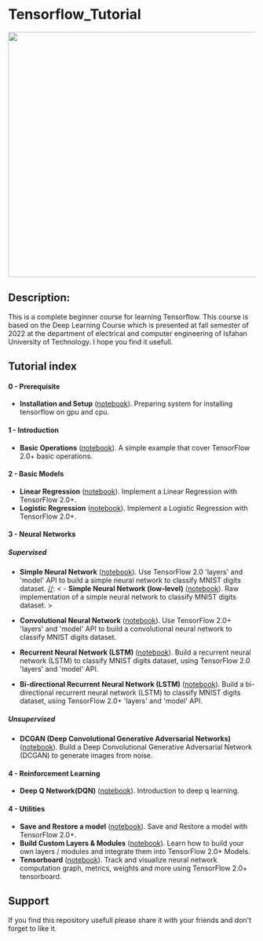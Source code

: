  
#  Tensorflow_Tutorial
<p align="center">
<kbd>
   <img align="center" src="https://user-images.githubusercontent.com/54831801/193412816-1d0dd24b-0b57-40df-b30d-94f2ce46fb98.jpg" width="700" height="500">
</kbd>
</p>


## Description:
This is a complete beginner course for learning Tensorflow. This course is based on the Deep Learning Course which is presented at fall semester of 2022 at the department of electrical and computer engineering of Isfahan University of Technology.
I hope you find it usefull.

## Tutorial index

#### 0 - Prerequisite

- **Installation and Setup** ([notebook](https://github.com/farhadvaseghi/Tensorflow-Tutorial/blob/master/1.Installation_and_Setup/Installation.ipynb)). Preparing system for installing tensorflow on gpu and cpu.

[//]: < - [Introduction to Machine Learning](https://github.com/aymericdamien/TensorFlow-Examples/blob/master/tensorflow_v2/notebooks/0_Prerequisite/ml_introduction.ipynb).>

[//]: < - [Introduction to MNIST Dataset](https://github.com/aymericdamien/TensorFlow-Examples/blob/master/tensorflow_v2/notebooks/0_Prerequisite/mnist_dataset_intro.ipynb).>

#### 1 - Introduction
[//]: < - **Hello World** ([notebook](https://github.com/aymericdamien/TensorFlow-Examples/blob/master/tensorflow_v2/notebooks/1_Introduction/helloworld.ipynb)). Very simple example to learn how to print "hello world" using TensorFlow 2.0+.>

- **Basic Operations** ([notebook](https://github.com/farhadvaseghi/Tensorflow-Tutorial/blob/master/2.Basic_Tensor_Operation/Basic_Tensor_Operations.ipynb)). A simple example that cover TensorFlow 2.0+ basic operations.

#### 2 - Basic Models
- **Linear Regression** ([notebook](https://github.com/farhadvaseghi/Tensorflow_Tutorial)). Implement a Linear Regression with TensorFlow 2.0+.
- **Logistic Regression** ([notebook](https://github.com/farhadvaseghi/Tensorflow_Tutorial)). Implement a Logistic Regression with TensorFlow 2.0+.

[//]: < - **Word2Vec (Word Embedding)** ([notebook](https://github.com/farhadvaseghi/Tensorflow_Tutorial)). Build a Word Embedding Model (Word2Vec) from Wikipedia data, with TensorFlow 2.0+. >

[//]: < - **GBDT (Gradient Boosted Decision Trees)** ([notebooks](https://github.com/aymericdamien/TensorFlow-Examples/blob/master/tensorflow_v2/notebooks/2_BasicModels/gradient_boosted_trees.ipynb)). Implement a Gradient Boosted Decision Trees with TensorFlow 2.0+ to predict house value using Boston Housing dataset.>

#### 3 - Neural Networks
##### Supervised

- **Simple Neural Network** ([notebook](https://github.com/farhadvaseghi/Tensorflow_Tutorial)). Use TensorFlow 2.0 'layers' and 'model' API to build a simple neural network to classify MNIST digits dataset.
[//]: < - **Simple Neural Network (low-level)** ([notebook](https://github.com/aymericdamien/TensorFlow-Examples/blob/master/tensorflow_v2/notebooks/3_NeuralNetworks/neural_network_raw.ipynb)). Raw implementation of a simple neural network to classify MNIST digits dataset. >

- **Convolutional Neural Network** ([notebook](https://github.com/farhadvaseghi/Tensorflow_Tutorial)). Use TensorFlow 2.0+ 'layers' and 'model' API to build a convolutional neural network to classify MNIST digits dataset. 

[//]: < - **Convolutional Neural Network (low-level)** ([notebook](https://github.com/aymericdamien/TensorFlow-Examples/blob/master/tensorflow_v2/notebooks/3_NeuralNetworks/convolutional_network_raw.ipynb)). Raw implementation of a convolutional neural network to classify MNIST digits dataset. >

- **Recurrent Neural Network (LSTM)** ([notebook](https://github.com/farhadvaseghi/Tensorflow_Tutorial)). Build a recurrent neural network (LSTM) to classify MNIST digits dataset, using TensorFlow 2.0 'layers' and 'model' API.

- **Bi-directional Recurrent Neural Network (LSTM)** ([notebook](https://github.com/farhadvaseghi/Tensorflow_Tutorial)). Build a bi-directional recurrent neural network (LSTM) to classify MNIST digits dataset, using TensorFlow 2.0+ 'layers' and 'model' API.

[//]: < - **Dynamic Recurrent Neural Network (LSTM)** ([notebook](https://github.com/aymericdamien/TensorFlow-Examples/blob/master/tensorflow_v2/notebooks/3_NeuralNetworks/dynamic_rnn.ipynb)). Build a recurrent neural network (LSTM) that performs dynamic calculation to classify sequences of variable length, using TensorFlow 2.0+ 'layers' and 'model' API. >

##### Unsupervised
[//]: < - **Auto-Encoder** ([notebook](https://github.com/farhadvaseghi/Tensorflow_Tutorial)). Build an auto-encoder to encode an image to a lower dimension and re-construct it. >

- **DCGAN (Deep Convolutional Generative Adversarial Networks)** ([notebook](https://github.com/aymericdamien/TensorFlow-Examples/blob/master/tensorflow_v2/notebooks/3_NeuralNetworks/dcgan.ipynb)). Build a Deep Convolutional Generative Adversarial Network (DCGAN) to generate images from noise.

#### 4 - Reinforcement Learning
- **Deep Q Network(DQN)** ([notebook](https://github.com/farhadvaseghi/Tensorflow_Tutorial)). Introduction to deep q learning.
#### 4 - Utilities
- **Save and Restore a model** ([notebook](https://github.com/farhadvaseghi/Tensorflow_Tutorial)). Save and Restore a model with TensorFlow 2.0+.
- **Build Custom Layers & Modules** ([notebook](https://github.com/farhadvaseghi/Tensorflow_Tutorial)). Learn how to build your own layers / modules and integrate them into TensorFlow 2.0+ Models.
- **Tensorboard** ([notebook](https://github.com/farhadvaseghi/Tensorflow_Tutorial)). Track and visualize neural network computation graph, metrics, weights and more using TensorFlow 2.0+ tensorboard.

## Support

If you find this repository usefull please share it with your friends and don't forget to like it.
